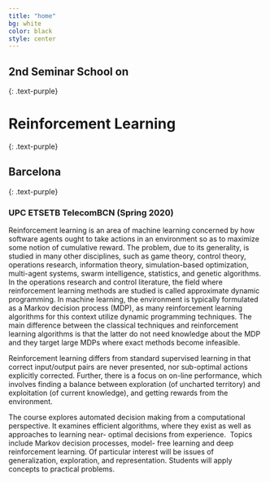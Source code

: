 ```yaml
---
title: "home"
bg: white
color: black
style: center
---
```


## 2nd Seminar School on
{: .text-purple}
# **Reinforcement Learning**
{: .text-purple}
## Barcelona
{: .text-purple}

### UPC ETSETB TelecomBCN (Spring 2020)

Reinforcement learning is an area of machine learning concerned by how software
agents ought to take actions in an environment so as to maximize some notion of
cumulative reward. The problem, due to its generality, is studied in many other
disciplines, such as game theory, control theory, operations research, information
theory, simulation-based optimization, multi-agent systems, swarm intelligence,
statistics, and genetic algorithms. In the operations research and control literature, the
field where reinforcement learning methods are studied is called approximate dynamic
programming. In machine learning, the environment is typically formulated as a
Markov decision process (MDP), as many reinforcement learning algorithms for this
context utilize dynamic programming techniques. The main difference between the
classical techniques and reinforcement learning algorithms is that the latter do not need
knowledge about the MDP and they target large MDPs where exact methods become
infeasible.

Reinforcement learning differs from standard supervised learning in that correct
input/output pairs are never presented, nor sub-optimal actions explicitly corrected.
Further, there is a focus on on-line performance, which involves finding a balance
between exploration (of uncharted territory) and exploitation (of current knowledge),
and getting rewards from the environment.

The course explores automated decision making from a computational perspective. It
examines efficient algorithms, where they exist as well as approaches to learning near-
optimal decisions from experience.  Topics include Markov decision processes, model-
free learning and deep reinforcement learning. Of particular interest will be issues of
generalization, exploration, and representation. Students will apply concepts to practical
problems.

